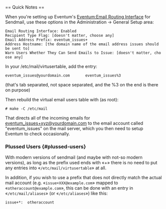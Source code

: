 == Quick Notes ==

When you're setting up Eventum's [Eventum:Email Routing
Interface](/Eventum:Email_Routing_Interface "wikilink") for Sendmail,
use these options in the Administration -\> General Setup area:

`Email Routing Interface: Enabled`
`Recipient Type Flag: [doesn't matter, choose any]`
`Email Address Prefix: eventum_issues+`
`Address Hostname: [the domain name of the email address issues should be sent to]`
`Warn Users Whether They Can Send Emails to Issue: [doesn't matter, choose any]`

In your /etc/mail/virtusertable, add the entry:

`eventum_issues@yourdomain.com       eventum_issues%3`

(that's tab separated, not space separated, and the %3 on the end is
there on purpose)

Then rebuild the virtual email users table with (as root):

`# make -C /etc/mail`

That directs all of the incoming emails for
eventum_issues+xyz@yourdomain.com to the email account called
"eventum_issues" on the mail server, which you then need to setup
Eventum to check occasionally.

### Plussed Users {#plussed-users}

With modern versions of sendmail (and maybe with not-so modern
versions), as long as the prefix used ends with «+» there is no need to
put any entries into «`/etc/mail/virtusertable`» at all.

In addition, if you wish to use a prefix that does not directly match
the actual mail account (e.g. «`issue+XXX@example.com`» mapped to
«`otheraccount@example.com`», this can be done with an entry in
«`/etc/mail/aliases`» (or «`/etc/aliases`») like this:

`issue+*:  otheraccount`